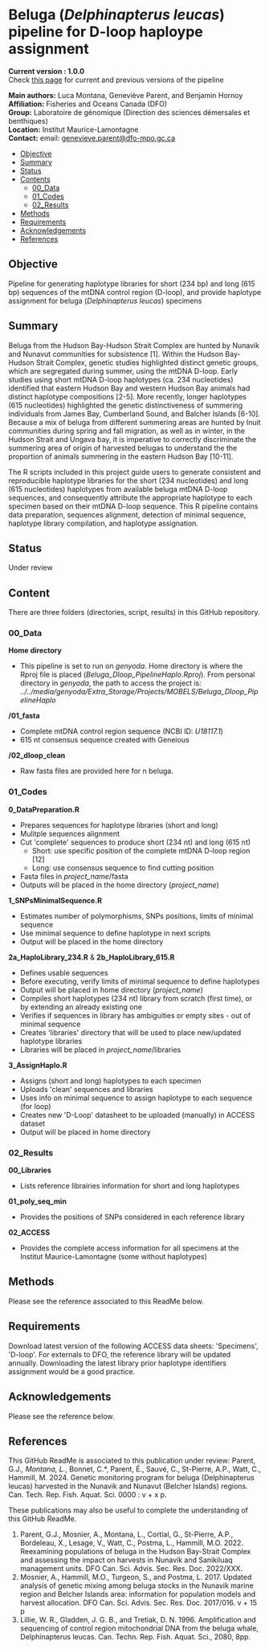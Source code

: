 # Beluga (_Delphinapterus leucas_) pipeline for D-loop haploype assignment

**Current version : 1.0.0**  
Check [this page](https://github.com/GenomicsMLI-DFO/Beluga_Dloop_PipelineHaplo/releases) for current and previous versions of the pipeline

__Main authors:__   Luca Montana, Geneviève Parent, and Benjamin Hornoy
__Affiliation:__    Fisheries and Oceans Canada (DFO)  
__Group:__          Laboratoire de génomique (Direction des sciences démersales et benthiques)  
__Location:__       Institut Maurice-Lamontagne  
__Contact:__        email: genevieve.parent@dfo-mpo.gc.ca  



- [Objective](#objective)
- [Summary](#summary)
- [Status](#status)
- [Contents](#contents)
  + [00_Data](#00_Data)
  + [01_Codes](#01_Codes)
  + [02_Results](#02_Results)
- [Methods](#methods)
- [Requirements](#requirements)
- [Acknowledgements](#acknowledgements)
- [References](#references)


## Objective
Pipeline for generating haplotype libraries for short (234 bp) and long (615 bp) sequences of the mtDNA control region (D-loop), and provide haplotype assignment for beluga (*Delphinapterus leucas*) specimens


## Summary
Beluga from the Hudson Bay-Hudson Strait Complex are hunted by Nunavik and Nunavut communities for subsistence [1]. Within the Hudson Bay-Hudson Strait Complex, genetic studies highlighted distinct genetic groups, which are segregated during summer, using the mtDNA D-loop. Early studies using short mtDNA D-loop haplotypes (ca. 234 nucleotides) identified that eastern Hudson Bay and western Hudson Bay animals had distinct haplotype compositions [2-5]. More recently, longer haplotypes (615 nucleotides) highlighted the genetic distinctiveness of summering individuals from James Bay, Cumberland Sound, and Balcher Islands [6-10]. Because a mix of beluga from different summering areas are hunted by Inuit communities during spring and fall migration, as well as in winter, in the Hudson Strait and Ungava bay, it is imperative to correctly discriminate the summering area of origin of harvested belugas to understand the the proportion of animals summering in the eastern Hudson Bay [10-11].  
  
The R scripts included in this project guide users to generate consistent and reproducible haplotype libraries for the short (234 nucleotides) and long (615 nucleotides) haplotypes from available beluga mtDNA D-loop sequences, and consequently attribute the appropriate haplotype to each specimen based on their mtDNA D-loop sequence. This R pipeline contains data preparation, sequences alignment, detection of minimal sequence, haplotype library compilation, and haplotype assignation.


## Status
Under review


## Content
There are three folders (directories, script, results) in this GitHub repository.

### 00_Data
**Home directory**  
* This pipeline is set to run on *genyoda*. Home directory is where the Rproj file is placed (*Beluga_Dloop_PipelineHaplo.Rproj*). From personal directory in *genyoda*, the path to access the project is: *../../media/genyoda/Extra_Storage/Projects/MOBELS/Beluga_Dloop_PipelineHaplo*
  
**/01_fasta**
* Complete mtDNA control region sequence (NCBI ID: *U18117.1*)  
* 615 nt consensus sequence created with Geneious  
  
**/02_dloop_clean**  
* Raw fasta files are provided here for n beluga.  
  
### 01_Codes
**0_DataPreparation.R**  
* Prepares sequences for haplotype libraries (short and long)  
* Mulitple sequences alignment  
* Cut 'complete' sequences to produce short (234 nt) and long (615 nt)  
    - Short: use specific position of the complete mtDNA D-loop region [12]  
    - Long: use consensus sequence to find cutting position  
* Fasta files in *project_name*/fasta
* Outputs will be placed in the home directory (*project_name*)  
  
**1_SNPsMinimalSequence.R**  
* Estimates number of polymorphisms, SNPs positions, limits of minimal sequence  
* Use minimal sequence to define haplotype in next scripts  
* Output will be placed in the home directory  

**2a_HaploLibrary_234.R** & **2b_HaploLibrary_615.R**
* Defines usable sequences
* Before executing, verify limits of minimal sequence to define haplotypes
* Output will be placed in home directory (*project_name*)  
* Compiles short haplotypes (234 nt) library from scratch (first time), or by extending an already existing one
* Verifies if sequences in library has ambiguities or empty sites - out of minimal sequence
* Creates 'libraries' directory that will be used to place new/updated haplotype libraries
* Libraries will be placed in *project_name*/libraries  
  
**3_AssignHaplo.R**  
* Assigns (short and long) haplotypes to each specimen 
* Uploads 'clean' sequences and libraries  
* Uses info on minimal sequence to assign haplotype to each sequence (for loop)  
* Creates new 'D-Loop' datasheet to be uploaded (manually) in ACCESS dataset
* Output will be placed in home directory  

### 02_Results
**00_Libraries**
* Lists reference librairies information for short and long haplotypes

**01_poly_seq_min**
* Provides the positions of SNPs considered in each reference library
 
**02_ACCESS**
* Provides the complete access information for all specimens at the Institut Maurice-Lamontagne (some without haplotypes)
  

## Methods
Please see the reference associated to this ReadMe below.


## Requirements
Download latest version of the following ACCESS data sheets: 'Specimens', 'D-loop'.
For externals to DFO, the reference library will be updated annually. Downloading the latest library prior haplotype identifiers assignment would be a good practice.


## Acknowledgements
Please see the reference below.


## References
This GitHub ReadMe is associated to this publication under review: Parent, G.J.*, Montana, L.*, Bonnet, C.*, Parent, É., Sauvé, C., St-Pierre, A.P., Watt, C., Hammill, M. 2024. Genetic monitoring program for beluga (Delphinapterus leucas) harvested in the Nunavik and Nunavut (Belcher Islands) regions. Can. Tech. Rep. Fish. Aquat. Sci. 0000 : v + x p.

These publications may also be useful to complete the understanding of this GitHub ReadMe.
1. Parent, G.J., Mosnier, A., Montana, L., Cortial, G., St-Pierre, A.P., Bordeleau, X., Lesage, V., Watt, C., Postma, L., Hammill, M.O. 2022. Reexamining populations of beluga in the Hudson Bay-Strait Complex and assessing the impact on harvests in Nunavik and Sanikiluaq management units.  DFO Can. Sci. Advis. Sec. Res. Doc. 2022/XXX.
2. Mosnier, A., Hammill, M.O., Turgeon, S., and Postma, L. 2017. Updated analysis of genetic mixing among beluga stocks in the Nunavik marine region and Belcher Islands area: information for population models and harvest allocation. DFO Can. Sci. Advis. Sec. Res. Doc. 2017/016. v + 15 p
3. Lillie, W. R., Gladden, J. G. B., and Tretiak, D. N. 1996. Amplification and sequencing of control region mitochondrial DNA from the beluga whale, Delphinapterus leucas. Can. Techn. Rep. Fish. Aquat. Sci., 2080, 8pp.  

